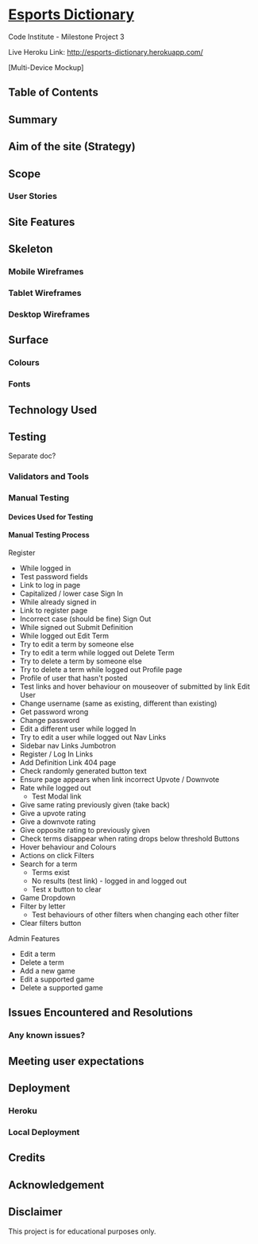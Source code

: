 # [Esports Dictionary](http://esports-dictionary.herokuapp.com/)

Code Institute - Milestone Project 3

Live Heroku Link: http://esports-dictionary.herokuapp.com/

[Multi-Device Mockup]

## Table of Contents

## Summary

## Aim of the site (Strategy)

## Scope

### User Stories


## Site Features


## Skeleton
### Mobile Wireframes

### Tablet Wireframes

### Desktop Wireframes


## Surface
### Colours

### Fonts

## Technology Used


## Testing
Separate doc?

### Validators and Tools

### Manual Testing
#### Devices Used for Testing

#### Manual Testing Process
Register
- While logged in
- Test password fields
- Link to log in page
- Capitalized / lower case
Sign In 
- While already signed in
- Link to register page
- Incorrect case (should be fine)
Sign Out
- While signed out
Submit Definition
- While logged out
Edit Term
 - Try to edit a term by someone else
 - Try to edit a term while logged out
Delete Term
 - Try to delete a term by someone else
 - Try to delete a term while logged out
Profile page
- Profile of user that hasn't posted
- Test links and hover behaviour on mouseover of submitted by link
Edit User
 - Change username (same as existing, different than existing)
 - Get password wrong
 - Change password
 - Edit a different user while logged In
 - Try to edit a user while logged out
Nav Links
- Sidebar nav Links
Jumbotron
- Register / Log In Links
- Add Definition Link
404 page
- Check randomly generated button text
- Ensure page appears when link incorrect
Upvote / Downvote
- Rate while logged out
    - Test Modal link
- Give same rating previously given (take back)
- Give a upvote rating
- Give a downvote rating
- Give opposite rating to previously given
- Check terms disappear when rating drops below threshold
Buttons
- Hover behaviour and Colours
- Actions on click
Filters
- Search for a term
    - Terms exist
    - No results (test link) - logged in and logged out
    - Test x button to clear
- Game Dropdown
- Filter by letter
    - Test behaviours of other filters when changing each other filter
- Clear filters button

Admin Features
 - Edit a term
 - Delete a term
 - Add a new game
 - Edit a supported game 
 - Delete a supported game

## Issues Encountered and Resolutions



### Any known issues?


## Meeting user expectations



## Deployment
### Heroku


### Local Deployment



## Credits



## Acknowledgement


## Disclaimer
This project is for educational purposes only.